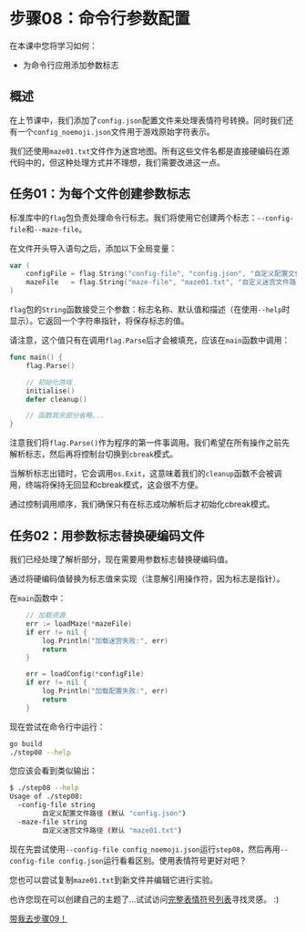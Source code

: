 # 步骤08：命令行参数配置

在本课中您将学习如何：

- 为命令行应用添加参数标志

## 概述

在上节课中，我们添加了`config.json`配置文件来处理表情符号转换。同时我们还有一个`config_noemoji.json`文件用于游戏原始字符表示。

我们还使用`maze01.txt`文件作为迷宫地图。所有这些文件名都是直接硬编码在源代码中的，但这种处理方式并不理想，我们需要改进这一点。

## 任务01：为每个文件创建参数标志

标准库中的`flag`包负责处理命令行标志。我们将使用它创建两个标志：`--config-file`和`--maze-file`。

在文件开头导入语句之后，添加以下全局变量：

```go
var (
    configFile = flag.String("config-file", "config.json", "自定义配置文件路径")
    mazeFile   = flag.String("maze-file", "maze01.txt", "自定义迷宫文件路径")
)
```

`flag`包的`String`函数接受三个参数：标志名称、默认值和描述（在使用`--help`时显示）。它返回一个字符串指针，将保存标志的值。

请注意，这个值只有在调用`flag.Parse`后才会被填充，应该在`main`函数中调用：

```go
func main() {
    flag.Parse()

    // 初始化游戏
    initialise()
    defer cleanup()

    // 函数其余部分省略...
}
```

注意我们将`flag.Parse()`作为程序的第一件事调用。我们希望在所有操作之前先解析标志，然后再将控制台切换到`cbreak`模式。

当解析标志出错时，它会调用`os.Exit`，这意味着我们的`cleanup`函数不会被调用，终端将保持无回显和cbreak模式，这会很不方便。

通过控制调用顺序，我们确保只有在标志成功解析后才初始化cbreak模式。

## 任务02：用参数标志替换硬编码文件

我们已经处理了解析部分，现在需要用参数标志替换硬编码值。

通过将硬编码值替换为标志值来实现（注意解引用操作符，因为标志是指针）。

在`main`函数中：

```go
    // 加载资源
    err := loadMaze(*mazeFile)
    if err != nil {
        log.Println("加载迷宫失败:", err)
        return
    }

    err = loadConfig(*configFile)
    if err != nil {
        log.Println("加载配置失败:", err)
        return
    }
```

现在尝试在命令行中运行：

```sh
go build
./step08 --help
```

您应该会看到类似输出：

```sh
$ ./step08 --help
Usage of ./step08:
  -config-file string
        自定义配置文件路径 (默认 "config.json")
  -maze-file string
        自定义迷宫文件路径 (默认 "maze01.txt")
```

现在先尝试使用`--config-file config_noemoji.json`运行`step08`，然后再用`--config-file config.json`运行看看区别。使用表情符号更好对吧？

您也可以尝试复制`maze01.txt`到新文件并编辑它进行实验。

也许您现在可以创建自己的主题了...试试访问[完整表情符号列表](https://unicode.org/emoji/charts/full-emoji-list.html)寻找灵感。 :)

[带我去步骤09！](../step09/README.md)